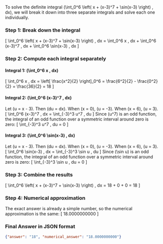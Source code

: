 To solve the definite integral \(\int_0^6 \left( x + (x-3)^7 + \sin(x-3) \right) \, dx\), we will break it down into three separate integrals and solve each one individually.

### Step 1: Break down the integral
\[
\int_0^6 \left( x + (x-3)^7 + \sin(x-3) \right) \, dx = \int_0^6 x \, dx + \int_0^6 (x-3)^7 \, dx + \int_0^6 \sin(x-3) \, dx
\]

### Step 2: Compute each integral separately

#### Integral 1: \(\int_0^6 x \, dx\)
\[
\int_0^6 x \, dx = \left[ \frac{x^2}{2} \right]_0^6 = \frac{6^2}{2} - \frac{0^2}{2} = \frac{36}{2} = 18
\]

#### Integral 2: \(\int_0^6 (x-3)^7 \, dx\)
Let \(u = x - 3\). Then \(du = dx\). When \(x = 0\), \(u = -3\). When \(x = 6\), \(u = 3\).
\[
\int_0^6 (x-3)^7 \, dx = \int_{-3}^3 u^7 \, du
\]
Since \(u^7\) is an odd function, the integral of an odd function over a symmetric interval around zero is zero:
\[
\int_{-3}^3 u^7 \, du = 0
\]

#### Integral 3: \(\int_0^6 \sin(x-3) \, dx\)
Let \(u = x - 3\). Then \(du = dx\). When \(x = 0\), \(u = -3\). When \(x = 6\), \(u = 3\).
\[
\int_0^6 \sin(x-3) \, dx = \int_{-3}^3 \sin u \, du
\]
Since \(\sin u\) is an odd function, the integral of an odd function over a symmetric interval around zero is zero:
\[
\int_{-3}^3 \sin u \, du = 0
\]

### Step 3: Combine the results
\[
\int_0^6 \left( x + (x-3)^7 + \sin(x-3) \right) \, dx = 18 + 0 + 0 = 18
\]

### Step 4: Numerical approximation
The exact answer is already a simple number, so the numerical approximation is the same:
\[
18.0000000000
\]

### Final Answer in JSON format
```json
{"answer": "18", "numerical_answer": "18.0000000000"}
```